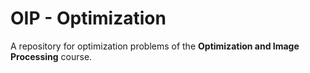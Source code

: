 # OIP - Optimization

A repository for optimization problems of the **Optimization and Image Processing** course.